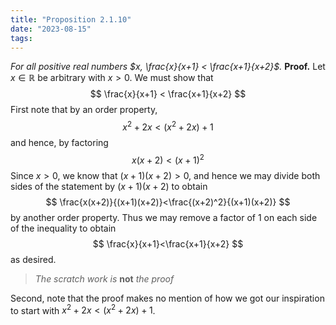 ```yaml
---
title: "Proposition 2.1.10"
date: "2023-08-15"
tags:
---
```


*For all positive real numbers $x, \frac{x}{x+1} < \frac{x+1}{x+2}$.*
**Proof.** Let $x \in \mathbb{R}$ be arbitrary with $x > 0$. We must show that
$$
\frac{x}{x+1} < \frac{x+1}{x+2}
$$
First note that by an order property,
$$
x^2+2x <(x^2+2x)+1
$$
and hence, by factoring
$$
x(x+2) <(x+1)^2
$$
Since $x>0$, we know that $(x+1)(x+2)>0$, and hence we may divide both sides of the statement by $(x+1)(x+2)$ to obtain
$$
\frac{x(x+2)}{(x+1)(x+2)}<\frac{(x+2)^2}{(x+1)(x+2)}
$$
by another order property. Thus we may remove a factor of 1 on each side of the inequality to obtain
$$
\frac{x}{x+1}<\frac{x+1}{x+2}
$$
as desired.

> *The scratch work is* **not** *the proof*

Second, note that the proof makes no mention of how we got our inspiration to start with $x^2+2x <(x^2+2x)+1$.